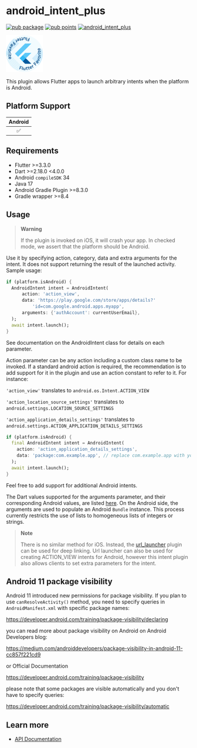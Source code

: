 # android_intent_plus

[![pub package](https://img.shields.io/pub/v/android_intent_plus.svg)](https://pub.dev/packages/android_intent_plus)
[![pub points](https://img.shields.io/pub/points/android_intent_plus?color=2E8B57&label=pub%20points)](https://pub.dev/packages/android_intent_plus/score)
[![android_intent_plus](https://github.com/fluttercommunity/plus_plugins/actions/workflows/android_intent_plus.yaml/badge.svg)](https://github.com/fluttercommunity/plus_plugins/actions/workflows/android_intent_plus.yaml)

[<img src="../../assets/flutter-favorite-badge.png" width="100" />](https://flutter.dev/docs/development/packages-and-plugins/favorites)

This plugin allows Flutter apps to launch arbitrary intents when the platform is Android.

## Platform Support

| Android |
| :-----: |
|   ✅    |

## Requirements

- Flutter >=3.3.0
- Dart >=2.18.0 <4.0.0
- Android `compileSDK` 34
- Java 17
- Android Gradle Plugin >=8.3.0
- Gradle wrapper >=8.4

## Usage

> **Warning**
>
> If the plugin is invoked on iOS, it will crash your app. In checked mode, we assert that the platform should be Android.

Use it by specifying action, category, data and extra arguments for the intent.
It does not support returning the result of the launched activity. Sample usage:

```dart
if (platform.isAndroid) {
  AndroidIntent intent = AndroidIntent(
      action: 'action_view',
      data: 'https://play.google.com/store/apps/details?'
          'id=com.google.android.apps.myapp',
      arguments: {'authAccount': currentUserEmail},
  );
  await intent.launch();
}
```

See documentation on the AndroidIntent class for details on each parameter.

Action parameter can be any action including a custom class name to be invoked.
If a standard android action is required, the recommendation is to add support
for it in the plugin and use an action constant to refer to it. For instance:

`'action_view'` translates to `android.os.Intent.ACTION_VIEW`

`'action_location_source_settings'` translates to `android.settings.LOCATION_SOURCE_SETTINGS`

`'action_application_details_settings'` translates to `android.settings.ACTION_APPLICATION_DETAILS_SETTINGS`

```dart
if (platform.isAndroid) {
  final AndroidIntent intent = AndroidIntent(
    action: 'action_application_details_settings',
    data: 'package:com.example.app', // replace com.example.app with your applicationId
  );
  await intent.launch();
}

```

Feel free to add support for additional Android intents.

The Dart values supported for the arguments parameter, and their corresponding
Android values, are listed [here](https://flutter.dev/platform-channels/#codec).
On the Android side, the arguments are used to populate an Android `Bundle`
instance. This process currently restricts the use of lists to homogeneous lists
of integers or strings.

> **Note**
>
> There is no similar method for iOS. Instead, the
> [url_launcher](https://pub.dartlang.org/packages/url_launcher) plugin
> can be used for deep linking. Url launcher can also be used for creating
> ACTION_VIEW intents for Android, however this intent plugin also allows
> clients to set extra parameters for the intent.

## Android 11 package visibility

Android 11 introduced new permissions for package visibility.
If you plan to use `canResolveActivity()` method, you need to specify queries in `AndroidManifest.xml` with specific package names:

https://developer.android.com/training/package-visibility/declaring

you can read more about package visibility on Android on Android Developers blog:

https://medium.com/androiddevelopers/package-visibility-in-android-11-cc857f221cd9

or Official Documentation

https://developer.android.com/training/package-visibility

please note that some packages are visible automatically and you don't have to specify queries:

https://developer.android.com/training/package-visibility/automatic

## Learn more

- [API Documentation](https://pub.dev/documentation/android_intent_plus/latest/)

